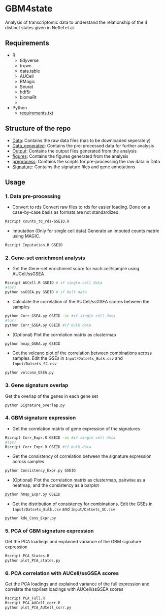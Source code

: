 # GBM4state
Analysis of transcriptomic data to understand the relationship of the 4 distinct states given in Neftel et al.


## Requirements
- R
    - tidyverse
    - trqwe
    - data.table
    - AUCell
    - RMagic
    - Seurat
    - hdf5r
    - biomaRt
    - 
- Python 
    - [requirements.txt](./requirements.txt)

## Structure of the repo
- [Data](./Data): Contains the raw data files (has to be downloaded seperately)
- [Data_generated](./Data_generated): Contains the pre-processed data for further analysis
- [Output](./Output): Contains the output files generated from the analysis
- [figures](./figures): Contains the figures generated from the analysis
- [preprocess](./preprocess): Contains the scripts for pre-processing the raw data in Data
- [Signature](./Signature): Contains the signature files and gene annotations

## Usage
### 1. Data pre-processing
- Convert to rds
Convert raw files to rds for easier loading. Done on a case-by-case basis as formats are not standardized.
```bash
Rscript counts_to_rds-GSEID.R
```
- Imputation (Only for single cell data)
Generate an imputed counts matrix using MAGIC.
```bash
Rscript Imputation.R GSEID
```

### 2. Gene-set enrichment analysis
- Get the Gene-set enrichment score for each cell/sample using AUCell/ssGSEA
```bash
Rscript AUCell.R GSEID # if single cell data
#(or)
python ssGSEA.py GSEID # if bulk data
```
- Calculate the correlation of the AUCell/ssGSEA scores between the samples
```bash
python Corr_GSEA.py GSEID -sc #if single cell data
#(or)
python Corr_GSEA.py GSEID #if bulk data
```
- (Optional) Plot the correlation matrix as clustermap
```bash
python hmap_GSEA.py GSEID
```
- Get the volcano plot of the correlation between combinations across samples. Edit the GSEs in `Input/Datsets_Bulk.csv` and `Input/Datsets_SC.csv`
```bash
python volcano_GSEA.py
```

### 3. Gene signature overlap
Get the overlap of the genes in each gene set
```bash
python Signature_overlap.py
```

### 4. GBM signature expression
- Get the correlation matrix of gene expression of the signatures
```bash
Rscript Corr_Expr.R GSEID -sc #if single cell data
#(or)
Rscript Corr_Expr.R GSEID #if bulk data
```
- Get the consistency of correlation between the signature expression across samples
```bash
python Consistency_Expr.py GSEID
```
- (Optional) Plot the correlation matrix as clustermap, pairwise as a heatmap, and the consistency as a barplot
```bash
python hmap_Expr.py GSEID
```
- Get the distribution of consistency for combinations. Edit the GSEs in `Input/Datsets_Bulk.csv` and `Input/Datsets_SC.csv`
```bash
python kde_Cons_Expr.py
```

### 5. PCA of GBM signature expression
Get the PCA loadings and explained variance of the GBM signature expression
```bash
Rscript PCA_States.R
python plot_PCA_states.py
```

### 6. PCA correlation with AUCell/ssGSEA scores
Get the PCA loadings and explained variance of the full expression and correlate the top/last loadings with AUCell/ssGSEA scores
```bash
Rscript PCA_Full.R
Rscript PCA_AUCell_corr.R
python plot_PCA_AUCell_corr.py
```